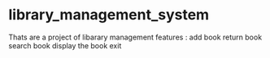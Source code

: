 # library_management_system
Thats are a project of libarary management 
features :
add book 
return book
search book 
display the book 
exit
